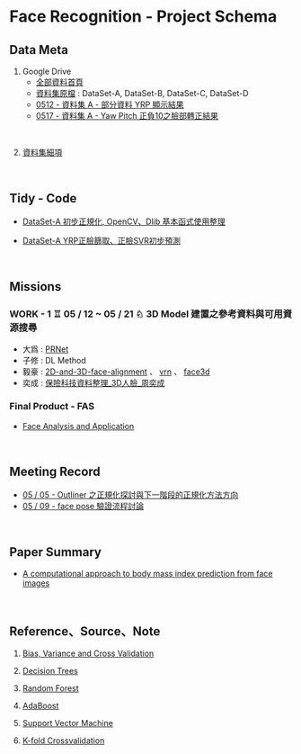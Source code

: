 # Face Recognition - Project Schema

## Data Meta
1.  Google Drive
    * [全部資料首頁](https://drive.google.com/drive/u/1/folders/17SMHne85A8tDfcgMWMv3R9adPUQ6hGDC)
    * [資料集原檔](https://drive.google.com/drive/u/1/folders/1ehJlPZyv8qqce1kOwvVcY7t0nbfpB7Ps) : DataSet-A, DataSet-B, DataSet-C, DataSet-D
    * [0512 - 資料集 A - 部分資料 YRP 顯示結果](https://drive.google.com/drive/u/1/folders/1l3fi5A8KF-SHpYiMtXmXIBZHtVM5ZSiV)
    * [0517 - 資料集 A - Yaw Pitch 正負10之臉部轉正結果](https://drive.google.com/drive/u/1/folders/1bEUlSz-MZHjOPI6EEhmFPXxnVFqZ2qPQ)

<br>  

2. [資料集細項](https://hackmd.io/IhAUzspeRrS1aofZi49JSw)


<br>

## Tidy - Code

- [DataSet-A 初步正規化, OpenCV、Dlib 基本函式使用整理](https://github.com/JetVayne/FACE_RECONG/tree/master/Face%20Normalization%200505)

- [DataSet-A YRP正臉篩取、正臉SVR初步預測](https://github.com/JetVayne/FACE_RECONG/tree/master/Face%20YRP%20%26%20Front%20Face%20SVR%20BMI%20Predict)

<br>

## Missions

### WORK - 1 ♖ 05 / 12 ~ 05 / 21 ♘ 3D Model 建置之參考資料與可用資源搜尋
 * 大爲 : [PRNet](https://github.com/YadiraF/PRNet)
 * 子修 : DL Method
 * 毅豪 : [2D-and-3D-face-alignment](https://github.com/1adrianb/2D-and-3D-face-alignment/tree/b4bc5582cb3c431bd4439d2cf63c45a34f800ab2) 、 [vrn](https://github.com/AaronJackson/vrn) 、 [face3d](https://github.com/YadiraF/face3d)
 * 奕成 : [保險科技資料整理_3D人臉_周奕成](https://github.com/JetVayne/FACE_RECONG/blob/master/Face%20Normalization%200505/%E4%BF%9D%E9%9A%AA%E7%A7%91%E6%8A%80%E8%B3%87%E6%96%99%E6%95%B4%E7%90%86_3D%E4%BA%BA%E8%87%89_%E5%91%A8%E5%A5%95%E6%88%90.pdf)

### Final Product - FAS
- [Face Analysis and Application](https://github.com/JetVayne/FACE_RECONG/tree/master/FSA)

<br>

## Meeting Record
- [05 / 05 - Outliner 之正規化探討與下一階段的正規化方法方向](https://www.youtube.com/watch?v=O1Jv3ryhlTo&feature=youtu.be)
- [05 / 09 - face pose 驗證流程討論](https://www.youtube.com/watch?v=nOOEfprKR7w&feature=youtu.be)

<br>

## Paper Summary
- [A computational approach to body mass index prediction from face images](https://hackmd.io/i2RKj4fhR8OJO0qv55Wa-w)

<br>

## Reference、Source、Note
1. [Bias, Variance and Cross Validation](https://hackmd.io/8d6VOh-rRrKV-OcLIgw76Q)

2. [Decision Trees](https://hackmd.io/sWIIDTogRSakgihuN53kKQ)

3. [Random Forest](https://hackmd.io/ooljeamNRP6IDueorDtF3g)

4. [AdaBoost](https://hackmd.io/yaMXfK-rR-uSrhpiDCRr_A)

5. [Support Vector Machine](https://hackmd.io/A9DqsrIDRRKMmFUX6WRQsw)

6. [K-fold Crossvalidation](https://hackmd.io/5hyMN2dfSOCgvzBE1w6BVw)

